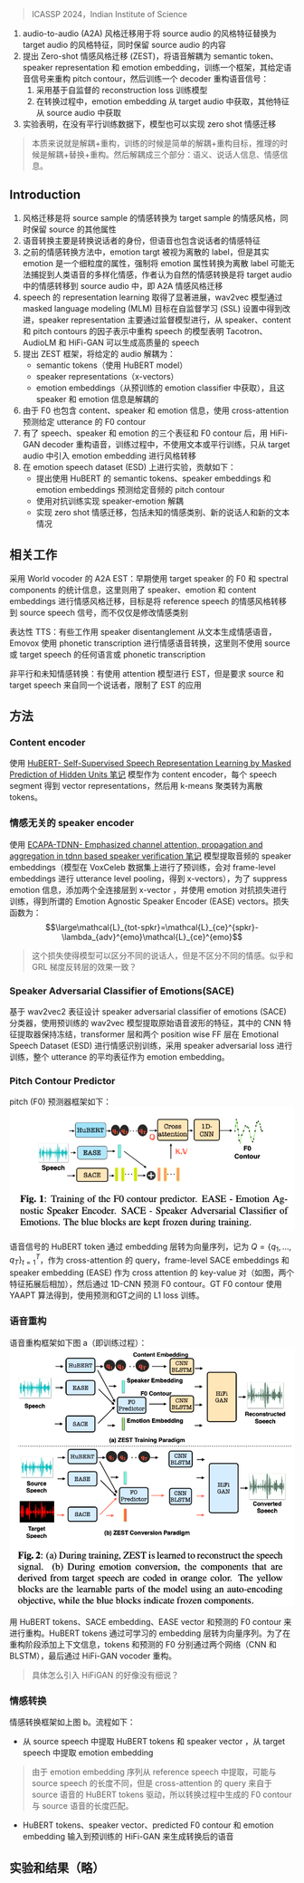 > ICASSP 2024，Indian Institute of Science

1. audio-to-audio (A2A) 风格迁移用于将 source audio 的风格特征替换为 target audio 的风格特征，同时保留 source audio 的内容
2. 提出  Zero-shot 情感风格迁移 (ZEST)，将语音解耦为 semantic token、speaker representation 和 emotion embedding，训练一个框架，其给定语音信号来重构 pitch contour，然后训练一个 decoder 重构语音信号：
    1. 采用基于自监督的 reconstruction loss 训练模型
    2. 在转换过程中，emotion embedding 从 target audio 中获取，其他特征从 source audio 中获取
3. 实验表明，在没有平行训练数据下，模型也可以实现 zero shot 情感迁移

> 本质来说就是解耦+重构，训练的时候是简单的解耦+重构目标，推理的时候是解耦+替换+重构。然后解耦成三个部分：语义、说话人信息、情感信息。

## Introduction

1. 风格迁移是将 source sample 的情感转换为 target sample 的情感风格，同时保留 source 的其他属性
2. 语音转换主要是转换说话者的身份，但语音也包含说话者的情感特征
3. 之前的情感转换方法中，emotion targt 被视为离散的 label，但是其实 emotion 是一个细粒度的属性，强制将 emotion 属性转换为离散 label 可能无法捕捉到人类语音的多样化情感，作者认为自然的情感转换是将 target audio 中的情感转移到 source audio 中，即 A2A 情感风格迁移
4. speech 的 representation learning 取得了显著进展，wav2vec 模型通过 masked language modeling (MLM) 目标在自监督学习 (SSL) 设置中得到改进，speaker representation 主要通过监督模型进行，从 speaker、content 和 pitch contours 的因子表示中重构 speech 的模型表明 Tacotron、AudioLM 和 HiFi-GAN 可以生成高质量的 speech
5. 提出 ZEST 框架，将给定的 audio 解耦为：
    + semantic tokens（使用 HuBERT model）
    + speaker representations（x-vectors）
    + emotion embeddings（从预训练的 emotion classifier 中获取），且这 speaker 和 emotion 信息是解耦的
6. 由于 F0 也包含 content、speaker 和 emotion 信息，使用 cross-attention 预测给定 utterance 的 F0 contour
7. 有了 speech、speaker 和 emotion 的三个表征和 F0 contour 后，用 HiFi-GAN decoder 重构语音，训练过程中，不使用文本或平行训练，只从 target audio 中引入 emotion embedding 进行风格转移
8. 在 emotion speech dataset (ESD) 上进行实验，贡献如下：
    + 提出使用 HuBERT 的 semantic tokens、speaker embeddings 和 emotion embeddings 预测给定音频的 pitch contour
    + 使用对抗训练实现 speaker-emotion 解耦
    + 实现 zero shot 情感迁移，包括未知的情感类别、新的说话人和新的文本情况

## 相关工作

采用 World vocoder 的 A2A EST：早期使用 target speaker 的 F0 和 spectral components 的统计信息，这里则用了 speaker、emotion 和 content embeddings 进行情感风格迁移，目标是将 reference speech 的情感风格转移到 source speech 信号，而不仅仅是修改情感类别

表达性 TTS：有些工作用 speaker disentanglement 从文本生成情感语音，Emovox 使用 phonetic transcription 进行情感语音转换，这里则不使用 source 或 target speech 的任何语言或 phonetic transcription

非平行和未知情感转换：有使用 attention 模型进行 EST，但是要求 source 和 target speech 来自同一个说话者，限制了 EST 的应用

## 方法

### Content encoder

使用 [HuBERT- Self-Supervised Speech Representation Learning by Masked Prediction of Hidden Units 笔记](../../语音自监督模型论文阅读笔记/HuBERT-%20Self-Supervised%20Speech%20Representation%20Learning%20by%20Masked%20Prediction%20of%20Hidden%20Units%20笔记.md) 模型作为 content encoder，每个 speech segment 得到 vector representations，然后用 k-means 聚类转为离散 tokens。

### 情感无关的 speaker encoder

使用 [ECAPA-TDNN- Emphasized channel attention, propagation and aggregation in tdnn based speaker verification 笔记](../../声纹识别论文阅读笔记/ECAPA-TDNN-%20Emphasized%20channel%20attention,%20propagation%20and%20aggregation%20in%20tdnn%20based%20speaker%20verification%20笔记.md) 模型提取音频的 speaker embeddings（模型在 VoxCeleb 数据集上进行了预训练，会对 frame-level embeddings 进行 utterance level pooling，得到 x-vectors），为了 suppress emotion 信息，添加两个全连接层到 x-vector ，并使用 emotion 对抗损失进行训练，得到所谓的 Emotion Agnostic Speaker Encoder (EASE) vectors。损失函数为：
$$\large\mathcal{L}_{tot-spkr}=\mathcal{L}_{ce}^{spkr}-\lambda_{adv}^{emo}\mathcal{L}_{ce}^{emo}$$
> 这个损失使得模型可以区分不同的说话人，但是不区分不同的情感。似乎和 GRL 梯度反转层的效果一致？

### Speaker Adversarial Classifier of Emotions(SACE)

基于 wav2vec2 表征设计 speaker adversarial classifier of emotions (SACE) 分类器，使用预训练的 wav2vec 模型提取原始语音波形的特征，其中的 CNN 特征提取器保持冻结，transformer 层和两个 position wise FF 层在 Emotional Speech Dataset (ESD) 进行情感识别训练，采用 speaker adversarial loss 进行训练，整个 utterance 的平均表征作为 emotion embedding。

### Pitch Contour Predictor

pitch (F0) 预测器框架如下：
![](image/Pasted%20image%2020240410163946.png)

语音信号的 HuBERT token 通过 embedding 层转为向量序列，记为 $Q=\{q_1,...,q_T\}_{t=1}^T$，作为 cross-attention 的 query，frame-level SACE embeddings 和 speaker embedding (EASE) 作为 cross attention 的 key-value 对（如图，两个特征拓展后相加），然后通过 1D-CNN 预测 F0 contour。GT F0 contour 使用 YAAPT 算法得到，使用预测和GT之间的 L1 loss 训练。

### 语音重构

语音重构框架如下图 a（即训练过程）：
![](image/Pasted%20image%2020240410164230.png)

用 HuBERT tokens、SACE embedding、EASE vector 和预测的 F0 contour 来进行重构。HuBERT tokens 通过可学习的 embedding 层转为向量序列。为了在重构阶段添加上下文信息，tokens 和预测的 F0 分别通过两个网络（CNN 和 BLSTM），最后通过 HiFi-GAN vocoder 重构。
> 具体怎么引入 HiFiGAN 的好像没有细说？

### 情感转换

情感转换框架如上图 b。流程如下：
+ 从 source speech 中提取 HuBERT tokens 和 speaker vector ，从 target speech 中提取 emotion embedding
> 由于 emotion embedding 序列从 reference speech 中提取，可能与 source speech 的长度不同，但是 cross-attention 的 query 来自于 source 语音的 HuBERT tokens 驱动，所以转换过程中生成的 F0 contour 与 source 语音的长度匹配。
+ HuBERT tokens、speaker vector、predicted F0 contour 和 emotion embedding 输入到预训练的 HiFi-GAN 来生成转换后的语音

## 实验和结果（略）
